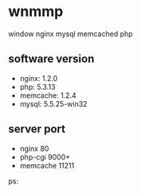 wnmmp
=====
window nginx mysql memcached php


## software version 

* nginx: 1.2.0
* php: 5.3.13
* memcache: 1.2.4 
* mysql: 5.5.25-win32 

## server port
* nginx    80
* php-cgi  9000+
* memcache 11211

ps: 
